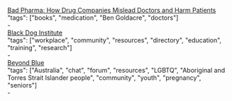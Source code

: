 [Bad Pharma: How Drug Companies Mislead Doctors and Harm Patients](http://a.co/fUqjjn0)<br />
"tags": ["books", "medication", "Ben Goldacre", "doctors"]<br />
-<br />
[Black Dog Institute](https://www.blackdoginstitute.org.au/)<br />
"tags": ["workplace", "community", "resources", "directory", "education", "training", "research"]<br />
-<br />
[Beyond Blue](https://www.beyondblue.org.au/)<br />
"tags": ["Australia", "chat", "forum", "resources", "LGBTQ", "Aboriginal and Torres Strait Islander people", "community", "youth", "pregnancy", "seniors"]<br />
-<br />
